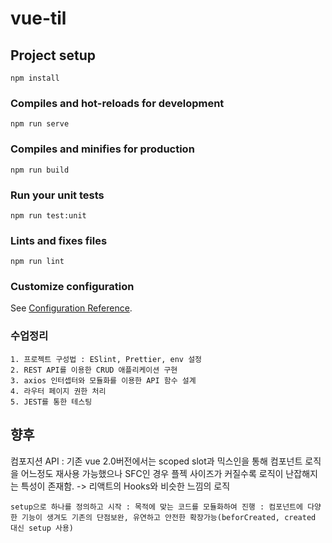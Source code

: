 # vue-til

## Project setup
```
npm install
```

### Compiles and hot-reloads for development
```
npm run serve
```

### Compiles and minifies for production
```
npm run build
```

### Run your unit tests
```
npm run test:unit
```

### Lints and fixes files
```
npm run lint
```

### Customize configuration
See [Configuration Reference](https://cli.vuejs.org/config/).

### 수업정리
```
1. 프로젝트 구성법 : ESlint, Prettier, env 설정
2. REST API를 이용한 CRUD 애플리케이션 구현
3. axios 인터셉터와 모듈화를 이용한 API 함수 설계
4. 라우터 페이지 권한 처리
5. JEST를 통한 테스팅
```

## 향후 
컴포지션 API 
: 기존 vue 2.0버전에서는 scoped slot과 믹스인을 통해 컴포넌트 로직을 어느정도 재사용 가능했으나 SFC인 경우 플젝 사이즈가 커질수록 로직이 난잡해지는 특성이 존재함.
-> 리액트의 Hooks와 비슷한 느낌의 로직
```
setup으로 하나를 정의하고 시작 : 목적에 맞는 코드를 모듈화하여 진행 : 컴포넌트에 다양한 기능이 생겨도 기존의 단점보완, 유연하고 안전한 확장가능(beforCreated, created 대신 setup 사용)
```
